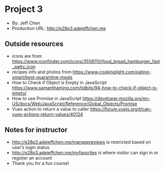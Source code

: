 # Project 3
+ By: Jeff Chen
+ Production URL: <http://e28p3.adejeffchen.me>

## Outside resources
+ icons are from <https://www.iconfinder.com/icons/3558110/food_bread_hamburger_fast_patty_icon>
+ recipes info and photos from <https://www.cookinglight.com/eating-smart/best-quarantine-meals>
+ How to Check if Object is Empty in JavaScript <https://www.samanthaming.com/tidbits/94-how-to-check-if-object-is-empty/>
+ How to use Promise in JavaScript <https://developer.mozilla.org/en-US/docs/Web/JavaScript/Reference/Global_Objects/Promise>
+ Vuex action to return a value to caller <https://forum.vuejs.org/t/can-vuex-actions-return-values/40124>

## Notes for instructor
+ <http://e28p3.adejeffchen.me/managereviews> is restricted based on user’s login status
+ <http://e28p3.adejeffchen.me/myfavorites> is where visitor can sign in or register an account 
+ Thank you for a fun course!